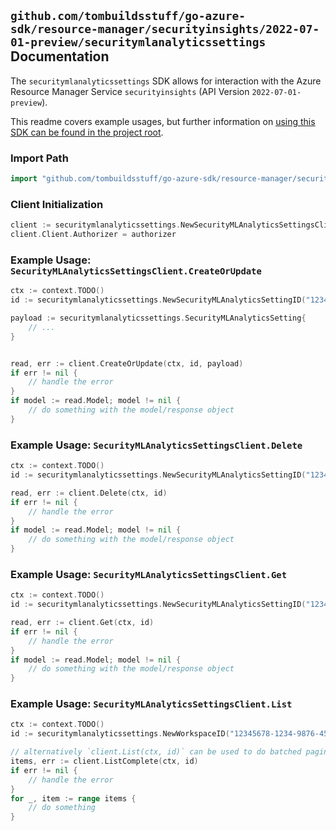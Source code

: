 
## `github.com/tombuildsstuff/go-azure-sdk/resource-manager/securityinsights/2022-07-01-preview/securitymlanalyticssettings` Documentation

The `securitymlanalyticssettings` SDK allows for interaction with the Azure Resource Manager Service `securityinsights` (API Version `2022-07-01-preview`).

This readme covers example usages, but further information on [using this SDK can be found in the project root](https://github.com/tombuildsstuff/go-azure-sdk/tree/main/docs).

### Import Path

```go
import "github.com/tombuildsstuff/go-azure-sdk/resource-manager/securityinsights/2022-07-01-preview/securitymlanalyticssettings"
```


### Client Initialization

```go
client := securitymlanalyticssettings.NewSecurityMLAnalyticsSettingsClientWithBaseURI("https://management.azure.com")
client.Client.Authorizer = authorizer
```


### Example Usage: `SecurityMLAnalyticsSettingsClient.CreateOrUpdate`

```go
ctx := context.TODO()
id := securitymlanalyticssettings.NewSecurityMLAnalyticsSettingID("12345678-1234-9876-4563-123456789012", "example-resource-group", "workspaceValue", "securityMLAnalyticsSettingValue")

payload := securitymlanalyticssettings.SecurityMLAnalyticsSetting{
	// ...
}


read, err := client.CreateOrUpdate(ctx, id, payload)
if err != nil {
	// handle the error
}
if model := read.Model; model != nil {
	// do something with the model/response object
}
```


### Example Usage: `SecurityMLAnalyticsSettingsClient.Delete`

```go
ctx := context.TODO()
id := securitymlanalyticssettings.NewSecurityMLAnalyticsSettingID("12345678-1234-9876-4563-123456789012", "example-resource-group", "workspaceValue", "securityMLAnalyticsSettingValue")

read, err := client.Delete(ctx, id)
if err != nil {
	// handle the error
}
if model := read.Model; model != nil {
	// do something with the model/response object
}
```


### Example Usage: `SecurityMLAnalyticsSettingsClient.Get`

```go
ctx := context.TODO()
id := securitymlanalyticssettings.NewSecurityMLAnalyticsSettingID("12345678-1234-9876-4563-123456789012", "example-resource-group", "workspaceValue", "securityMLAnalyticsSettingValue")

read, err := client.Get(ctx, id)
if err != nil {
	// handle the error
}
if model := read.Model; model != nil {
	// do something with the model/response object
}
```


### Example Usage: `SecurityMLAnalyticsSettingsClient.List`

```go
ctx := context.TODO()
id := securitymlanalyticssettings.NewWorkspaceID("12345678-1234-9876-4563-123456789012", "example-resource-group", "workspaceValue")

// alternatively `client.List(ctx, id)` can be used to do batched pagination
items, err := client.ListComplete(ctx, id)
if err != nil {
	// handle the error
}
for _, item := range items {
	// do something
}
```
